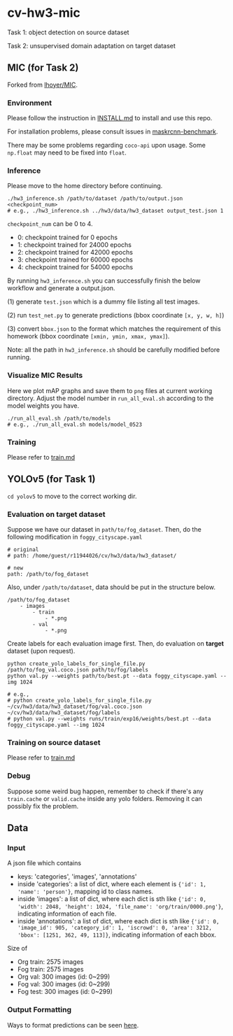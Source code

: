 # cv-hw3-mic
Task 1: object detection on source dataset

Task 2: unsupervised domain adaptation on target dataset

## MIC (for Task 2)
Forked from [lhoyer/MIC](https://github.com/lhoyer/MIC).

### Environment
Please follow the instruction in [INSTALL.md](MIC/det/INSTALL.md) to install and use this repo.

For installation problems, please consult issues in [maskrcnn-benchmark](https://github.com/facebookresearch/maskrcnn-benchmark).

There may be some problems regarding `coco-api` upon usage. Some `np.float` may need to be fixed into `float`.

### Inference
Please move to the home directory before continuing.
```
./hw3_inference.sh /path/to/dataset /path/to/output.json <checkpoint_num>
# e.g., ./hw3_inference.sh ../hw3/data/hw3_dataset output_test.json 1 
```
`checkpoint_num` can be 0 to 4.
* 0: checkpoint trained for 0 epochs
* 1: checkpoint trained for 24000 epochs
* 2: checkpoint trained for 42000 epochs
* 3: checkpoint trained for 60000 epochs
* 4: checkpoint trained for 54000 epochs

By running `hw3_inference.sh` you can successfully finish the below workflow and generate a output.json.

(1) generate `test.json` which is a dummy file listing all test images.

(2) run `test_net.py` to generate predictions (bbox coordinate `[x, y, w, h]`)

(3) convert `bbox.json` to the format which matches the requirement of this homework (bbox coordinate `[xmin, ymin, xmax, ymax]`).

Note: all the path in `hw3_inference.sh` should be carefully modified before running.

### Visualize MIC Results
Here we plot mAP graphs and save them to `png` files at current working directory.
Adjust the model number in `run_all_eval.sh` according to the model weights you have.
```
./run_all_eval.sh /path/to/models
# e.g., ./run_all_eval.sh models/model_0523
```

### Training 
Please refer to [train.md](train.md)

## YOLOv5 (for Task 1)
`cd yolov5` to move to the correct working dir.

### Evaluation on **target**  dataset
Suppose we have our dataset in `path/to/fog_dataset`. Then, do the following modification in `foggy_cityscape.yaml`
```
# original
# path: /home/guest/r11944026/cv/hw3/data/hw3_dataset/

# new
path: /path/to/fog_dataset
```

Also, under `/path/to/dataset`, data should be put in the structure below.
```
/path/to/fog_dataset
    - images
        - train
            - *.png
        - val
            - *.png
```

Create labels for each evaluation image first. Then, do evaluation on **target** dataset (upon request).
```
python create_yolo_labels_for_single_file.py /path/to/fog_val.coco.json path/to/fog/labels
python val.py --weights path/to/best.pt --data foggy_cityscape.yaml --img 1024

# e.g., 
# python create_yolo_labels_for_single_file.py ~/cv/hw3/data/hw3_dataset/fog/val.coco.json ~/cv/hw3/data/hw3_dataset/fog/labels
# python val.py --weights runs/train/exp16/weights/best.pt --data foggy_cityscape.yaml --img 1024
```

### Training on source dataset
Please refer to [train.md](train.md)

### Debug
Suppose some weird bug happen, remember to check if there's any `train.cache` or `valid.cache` inside any yolo folders. Removing it can possibly fix the problem.

## Data
### Input
A json file which contains
* keys: 'categories', 'images', 'annotations'
* inside 'categories': a list of dict, where each element is `{'id': 1, 'name': 'person'}`, mapping id to class names.
* inside 'images': a list of dict, where each dict is sth like `{'id': 0, 'width': 2048, 'height': 1024, 'file_name': 'org/train/0000.png'}`, indicating information of each file.
* inside 'annotations': a list of dict, where each dict is sth like `{'id': 0, 'image_id': 905, 'category_id': 1, 'iscrowd': 0, 'area': 3212, 'bbox': [1251, 362, 49, 113]}`, indicating information of each bbox.

Size of 
* Org train: 2575 images
* Fog train: 2575 images
* Org val: 300 images (id: 0~299)
* Fog val: 300 images (id: 0~299)
* Fog test: 300 images (id: 0~299)

### Output Formatting
Ways to format predictions can be seen [here](https://github.com/facebookresearch/maskrcnn-benchmark/issues/327).

